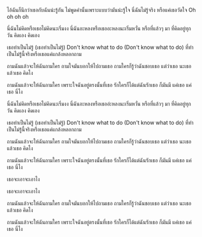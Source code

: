 ไอ้ฉันก็นึกว่าเธอกับฉันน่ะรู้กัน
ไม่พูดคำนั้นเพราะแบบว่ามันน่ะรู้ใจ
นี่ฉันไม่รู้จริง หรือแค่เธอวัดใจ
Oh oh oh oh

นี่ฉันไม่คิดหรือเธอไม่คิดนะเริ่มงง
นี่ฉันอะหลงหรือเธออะหลงนะเริ่มหวั่น
หรือที่แล้วๆ มา ที่คิดอยู่ทุกวัน
คิดเอง คิดเอง

เธอทำเป็นไม่รู้ (เธอทำเป็นไม่รู้)
Don't know what to do (Don't know what to do)
ที่ทำเป็นไม่รู้นี้จริงหรือเธอแค่แกล้งหลอกถาม

ถามฉันแล้วจะให้ฉันถามใคร
ถามใจมันบอกให้ไปถามเธอ
ถามใครก็รู้ว่าฉันชอบเธอ
แต่ว่าเธอ นะเธอ แล้วเธอ คิดไง

ถามฉันแล้วจะให้ฉันถามใคร
เพราะใจฉันอยู่ตรงนั้นที่เธอ
รักใครก็ได้แต่ฉันรักเธอ
ก็มันมี แค่เธอ แค่เธอ นี่ไง

นี่ฉันไม่คิดหรือเธอไม่คิดนะเริ่มงง
นี่ฉันอะหลงหรือเธออ่ะหลงนะเริ่มหวั่น
หรือที่แล้วๆ มา ที่คิดอยู่ทุกวัน
คิดเอง คิดเอง

เธอทำเป็นไม่รู้ (เธอทำเป็นไม่รู้)
Don't know what to do (Don't know what to do)
ที่ทำเป็นไม่รู้นี้จริงหรือเธอแค่แกล้งหลอกถาม

ถามฉันแล้วจะให้ฉันถามใคร
ถามใจมันบอกให้ไปถามเธอ
ถามใครก็รู้ว่าฉันชอบเธอ
แต่ว่าเธอ นะเธอ แล้วเธอ คิดไง

ถามฉันแล้วจะให้ฉันถามใคร
เพราะใจฉันอยู่ตรงนั้นที่เธอ
รักใครก็ได้แต่ฉันรักเธอ
ก็มันมี แค่เธอ แค่เธอ นี่ไง

เธอจะเอาจะเอาไง

เธอจะเอาจะเอาไง

ถามฉันแล้วจะให้ฉันถามใคร
ถามใจมันบอกให้ไปถามเธอ
ถามใครก็รู้ว่าฉันชอบเธอ
แต่ว่าเธอ นะเธอ แล้วเธอ คิดไง

ถามฉันแล้วจะให้ฉันถามใคร
เพราะใจฉันอยู่ตรงนั้นที่เธอ
รักใครก็ได้แต่ฉันรักเธอ
ก็มันมี แค่เธอ แค่เธอ นี่ไง
